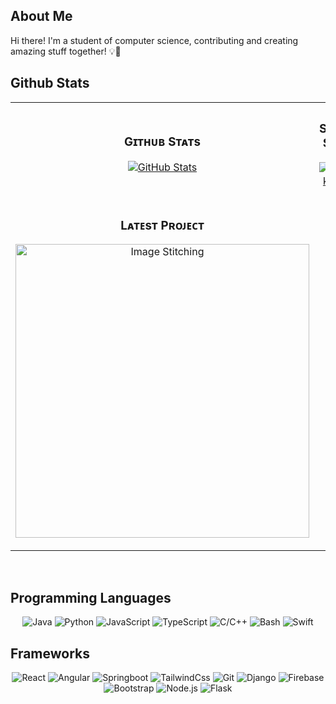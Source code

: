 <div align="left">
    <h2>About Me</h2>
    <p> Hi there! I'm a student of computer science, contributing and creating amazing stuff together! 💡🚀 </p>
  
<h2 align="left">Github Stats</h2>

<table width="100%">
  <tr>
    <td width="50%">
      <h3 align="center"><strong>Gɪᴛʜᴜʙ Sᴛᴀᴛs</strong></h3>
      <p align="center">
        <a href="https://github.com/donutAnees">
          <img align="center" src="https://github-readme-stats.vercel.app/api?username=donutAnees&count_private=true&show_icons=true&bg_color=0,fe8c00,f83600&title_color=ffffff&text_color=ffffff&rank_icon=github&hide=prs,issues,contribs&show=reviews,prs_merged,prs_merged_percentage" alt="GitHub Stats" />
        </a>
      </p>
    </td>
    <td width="50%">
      <h3 align="center"><strong>Sᴛʀᴇᴀᴋ Sᴛᴀᴛs</strong></h3>
      <p align="center">
        <a href="https://github.com/donutAnees">
          <img align="center" src="https://streak-stats.demolab.com?user=donutAnees&theme=nightowl&background=0,fe8c00,f83600&fire=ffffff&ring=ffffff&sideNums=ffffff&sideLabels=ffffff&dates=ffffff&currStreakNum=ffffff" alt="Streak Stats" />
        </a>
      </p>
    </td>
  </tr>
  <tr>
    <td width="50%">
      <h3 align="center"><strong>Lᴀᴛᴇsᴛ Pʀᴏᴊᴇᴄᴛ</strong></h3>
      <p align="center">
        <a href="[https://github.com/donutAnees/](https://github.com/donutAnees/image_stitching)">
          <img align="center" width="470" src="https://github-readme-stats.vercel.app/api/pin/?username=donutAnees&repo=image_stitching&show_owner=true&bg_color=0,fe8c00,f83600&title_color=ffffff&text_color=ffffff" alt="Image Stitching" />
        </a>
      </p>
    </td>
<!--     <td width="50%">
      <h3 align="center"><strong>Tᴏᴘ Cᴏɴᴛʀɪʙᴜᴛɪᴏɴs</strong></h3>
      <p align="center">
        <a href="https://github.com/donutAnees">
          <img align="center" src="https://github-contributor-stats.vercel.app/api?username=donutAnees&limit=1&theme=nightowl&show_owner=true&bg_color=0,fe8c00,f83600&title_color=ffffff&text_color=ffffff" alt="Top Repo" />
        </a>
      </p>
    </td> -->
  </tr>
</table>
<br />
</div>

<h2 align="left" class="section-heading">Programming Languages</h2>
<div align="center">
  <img src="https://img.shields.io/badge/Java-007396?style=for-the-badge&logo=java&logoColor=white" alt="Java" />
  <img src="https://img.shields.io/badge/Python-3776AB?style=for-the-badge&logo=python&logoColor=white" alt="Python"/>
  <img src="https://img.shields.io/badge/JavaScript-F7DF1E?style=for-the-badge&logo=javascript&logoColor=black" alt="JavaScript"/>
  <img src="https://img.shields.io/badge/TypeScript-5391FE?style=for-the-badge&logo=typescript&logoColor=black" alt="TypeScript"/>
  <img src="https://img.shields.io/badge/C/C++-0A0A0A?style=for-the-badge&logoColor=white" alt="C/C++"/>
  <img src="https://img.shields.io/badge/Bash-4EAA25?style=for-the-badge&logo=gnu-bash&logoColor=white" alt="Bash"/>
  <img src="https://img.shields.io/badge/Solidity-800080?style=for-the-badge&logo=solidity&logoColor=white" alt="Swift"/>
</div>

<h2 align="left" class="section-heading">Frameworks</h2>
<div align="center">
  <img src="https://img.shields.io/badge/React-20232A?style=for-the-badge&logo=react&logoColor=61DAFB" alt="React"/>
  <img src="https://img.shields.io/badge/Angular-Ff0000?style=for-the-badge&logo=angular&logoColor=white" alt="Angular"/>
  <img src="https://img.shields.io/badge/Springboot-5CA904?style=for-the-badge&logo=springboot&logoColor=white" alt="Springboot"/>
  <img src="https://img.shields.io/badge/Tailwindcss-00FFFF?style=for-the-badge&logo=tailwind&logoColor=00FFFF" alt="TailwindCss"/>
  <img src="https://img.shields.io/badge/Git-F05032?style=for-the-badge&logo=git&logoColor=white" alt="Git"/>
  <img src="https://img.shields.io/badge/Django-092E20?style=for-the-badge&logo=django&logoColor=green" alt="Django"/>
  <img src="https://img.shields.io/badge/Firebase-FFCA28?style=for-the-badge&logo=firebase&logoColor=white" alt="Firebase"/>
  <img src="https://img.shields.io/badge/Bootstrap-7952B3?style=for-the-badge&logo=bootstrap&logoColor=white" alt="Bootstrap"/>
  <img src="https://img.shields.io/badge/Node.js-339933?style=for-the-badge&logo=nodedotjs&logoColor=white" alt="Node.js"/>
  <img src="https://img.shields.io/badge/Flask-000000?style=for-the-badge&logo=flask&logoColor=white" alt="Flask"/>
</div>
